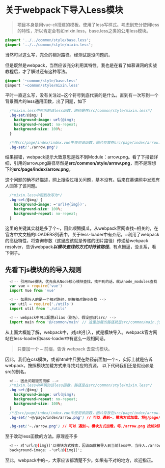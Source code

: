 # 关于webpack下导入Less模块
> 项目本身是用vue-cli搭建的模板。使用了less写样式。考虑到充分使用less的特性，所以肯定会有如mixin.less，base.less之类的公用less模块。


```css
@import '../../common/style/base.less';
@import '../../common/style/mixin.less';
```
当然可以这么写，完全的相对路径。经测试是没问题的。

但是既然是webpack，当然应该充分利用其特性。我也是在看了如慕课网的实战教程后，才了解过还有这种写法。
```css
@import '~common/style/base.less'
@import '~common/style/mixin.less'
```

平时一直这么写，没有关注过~这个符号到底代表的是什么。直到有一次写到一个背景图片的less通用函数，出了问题，如下
```css
  /*mixin.less中声明的该less函数，路径是在src/common/style/mixin.less*/
  .bg-set(@img) {
    background-image: url(@img);
    background-repeat: no-repeat;
    background-size: 100%;
  }

  /*在src/page/index/index.vue中使用该函数，图片存放在src/page/index/arrow.png*/
  .bg-set('./arrow.png')
```
结果报错，webpack提示大致意思是找不到Module：arrow.png。看了下报错详细，引用的arrow.png路径尽然是**src/common/style/arrow.png**，而不是理想下的**src/page/index/arrow.png**。

这个问题的确不好描述，网上搜索过相关问题，基本没有。后来在慕课网中发现有人回答了该问题。
```css
  /*mixin.less中函数改写为*/
  .bg-set(@img) {
    background-image: ~'url(@{img})';
    background-size: 100%;
    background-repeat: no-repeat;
  }
```
这里的关键其实就是多了个~，因此顺腾摸瓜，从webpack官网查找~相关的，在官方中文文档的LOADERS列表中，关于less-loader中有介绍，~利用了webpack的高级特性，将查询参数（这里应该就是传递的图片路径）传递给webpack resolver，告诉webpack***以模块查找的方式对待该路径***。有点懵逼，没关系，看下例子。

## 先看下js模块的的导入规则
```js
  <!-- 引用Vue模块，优先会从Node核心模块查找，找不到的话，就从node_modules查找 -->
  var vue = require('vue')
  import Vue from 'vue'

  <!-- 如果传入的是一个相对路径，则按相对路径查找 -->
  var util = require('./utils')
  import util from './utils'

  <!-- webpack中可以配置alias（别名），假设@指代src/ -->
  import main from '@/common/main' // 这里加载的路径就是src/common/main.js
```
从上面大概能了解，webpack中，对js的引入，就是模块导入。webpack官方网站在less-loader和sass-loader中有这么一段相同话。
> 只要加一个 ~ 前缀，告诉 webpack 去查询模块。

因此，我们在css模块，或者html中只要在路径前面加一个~，实际上就是告诉webpack，按照模块加载方式来寻找对应的资源。
以下代码我们还是假设@是src的别名。
```css
  <!-- 因此问题迎刃而解 -->
  /*mixin.less中声明的该less函数，路径是在src/common/style/mixin.less*/
  .bg-set(@img) {
    background-image: url(@img);
    background-repeat: no-repeat;
    background-size: 100%;
  }
  /*在src/page/index/index.vue中使用该函数，图片存放在src/page/index/arrow.png*/
  .bg-set('~@/page/index/arrow.png') // 可以 遇到~，模块方式加载，将@/page/index/arrow.png 解析为 src/page/index/arrow.png。

  .bg-set('~./arrow.png') // 可以 遇到~，模块方式加载，将./arrow.png 按相对路径访问加载该模块资源，即在当前index文件夹中找到arrow.png。因此没问题。
```
至于改动less函数的方法。原理差不多

```css
  <!-- 对'url(@{img})'以模块方式搜索，因该函数被导入到当前less中，当传入./arrow.png时，以'~./arrow.png'的方式进行路径解析，跟上面第二种方式一致。 -->
  background-image: ~'url(@{img})';
```

至此，webpack中的~，大家应该都清楚不少。如果有不对的地方，欢迎指正。
